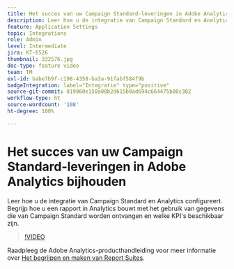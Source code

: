 ```yaml
---
title: Het succes van uw Campaign Standard-leveringen in Adobe Analytics bijhouden
description: Leer hoe u de integratie van Campaign Standard en Analytics configureert. Begrijp hoe u een rapport in Analytics bouwt met het gebruik van gegevens die van Campaign Standard worden ontvangen en welke KPI's beschikbaar zijn.
feature: Application Settings
topic: Integrations
role: Admin
level: Intermediate
jira: KT-6526
thumbnail: 332576.jpg
doc-type: feature video
team: TM
exl-id: babe7b9f-c198-4358-ba3a-91fabf584f9b
badgeIntegration: label="Integratie" type="positive"
source-git-commit: 019060e150a00b2d615b0ad694c664475b00c302
workflow-type: ht
source-wordcount: '108'
ht-degree: 100%

---
```


# Het succes van uw Campaign Standard-leveringen in Adobe Analytics bijhouden

Leer hoe u de integratie van Campaign Standard en Analytics configureert. Begrijp hoe u een rapport in Analytics bouwt met het gebruik van gegevens die van Campaign Standard worden ontvangen en welke KPI&#39;s beschikbaar zijn.

>[!VIDEO](https://video.tv.adobe.com/v/332576/?quality=12&learn=on)

Raadpleeg de Adobe Analytics-producthandleiding voor meer informatie over [Het begrijpen en maken van Report Suites](https://experienceleague.adobe.com/docs/analytics-learn/tutorials/intro-to-analytics/analytics-basics/understanding-and-creating-report-suites.html?lang=nl#intro-to-analytics).
